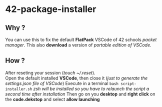 # 42-package-installer

## Why ?
You can use this to fix the default **FlatPack** VSCode of 42 schools *packet manager*.
This also **download** a version of *portable edition of VSCode*.

## How ?
After reseting your session (*touch ~/.reset*). <br />
Open the default installed **VSCode**, then close it (*just to generate the settings.json file of VSCode*)
Execute in a terminal
``` bash script-installer.sh ```
*zsh will be installed so you have to relaunch the script a second time after installation*
Then go on you **desktop** and **right click** on the **code.dekstop** and select **allow launching**
